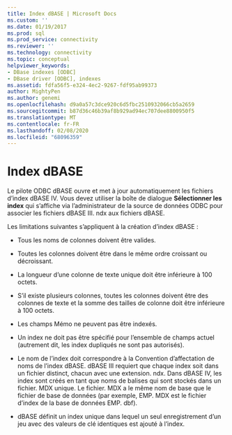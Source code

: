 ```yaml
---
title: Index dBASE | Microsoft Docs
ms.custom: ''
ms.date: 01/19/2017
ms.prod: sql
ms.prod_service: connectivity
ms.reviewer: ''
ms.technology: connectivity
ms.topic: conceptual
helpviewer_keywords:
- DBase indexes [ODBC]
- DBase driver [ODBC], indexes
ms.assetid: fdfa56f5-e324-4ec2-9267-fdf95ab99373
author: MightyPen
ms.author: genemi
ms.openlocfilehash: d9a0a57c3dce920c6d5fbc2510932066cb5a2659
ms.sourcegitcommit: b87d36c46b39af8b929ad94ec707dee8800950f5
ms.translationtype: MT
ms.contentlocale: fr-FR
ms.lasthandoff: 02/08/2020
ms.locfileid: "68096359"
---
```

# <a name="dbase-indexes"></a>Index dBASE
Le pilote ODBC dBASE ouvre et met à jour automatiquement les fichiers d’index dBASE IV. Vous devez utiliser la boîte de dialogue **Sélectionner les index** qui s’affiche via l’administrateur de la source de données ODBC pour associer les fichiers dBASE III. ndx aux fichiers dBASE.  
  
 Les limitations suivantes s’appliquent à la création d’index dBASE :  
  
-   Tous les noms de colonnes doivent être valides.  
  
-   Toutes les colonnes doivent être dans le même ordre croissant ou décroissant.  
  
-   La longueur d’une colonne de texte unique doit être inférieure à 100 octets.  
  
-   S’il existe plusieurs colonnes, toutes les colonnes doivent être des colonnes de texte et la somme des tailles de colonne doit être inférieure à 100 octets.  
  
-   Les champs Mémo ne peuvent pas être indexés.  
  
-   Un index ne doit pas être spécifié pour l’ensemble de champs actuel (autrement dit, les index dupliqués ne sont pas autorisés).  
  
-   Le nom de l’index doit correspondre à la Convention d’affectation de noms de l’index dBASE. dBASE III requiert que chaque index soit dans un fichier distinct, chacun avec une extension. ndx. Dans dBASE IV, les index sont créés en tant que noms de balises qui sont stockés dans un fichier. MDX unique. Le fichier. MDX a le même nom de base que le fichier de base de données (par exemple, EMP. MDX est le fichier d’index de la base de données EMP. dbf).  
  
-   dBASE définit un index unique dans lequel un seul enregistrement d’un jeu avec des valeurs de clé identiques est ajouté à l’index.

